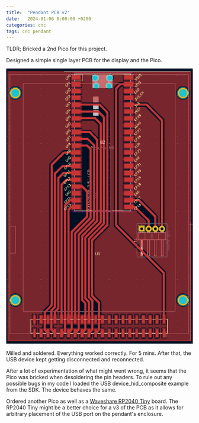 ```yaml
---
title:  "Pendant PCB v2"
date:   2024-01-06 0:00:00 +0200
categories: cnc
tags: cnc pendant
---
```


TLDR; Bricked a 2nd Pico for this project.

Designed a simple single layer PCB for the display and the Pico.

![PCB](/assets/img/pendant_pcb.png)

Milled and soldered. Everything worked correctly. For 5 mins.
After that, the USB device kept getting disconnected and reconnected.

After a lot of experimentation of what might went wrong, it seems that
the Pico was bricked when desoldering the pin headers. To rule out any
possible bugs in my code I loaded the USB device_hid_composite example
from the SDK. The device behaves the same.

Ordered another Pico as well as a [Waveshare RP2040 Tiny](https://www.waveshare.com/rp2040-tiny.htm) board.
The RP2040 Tiny might be a better choice for a v3 of the PCB as it allows for arbitrary placement
of the USB port on the pendant's enclosure.
